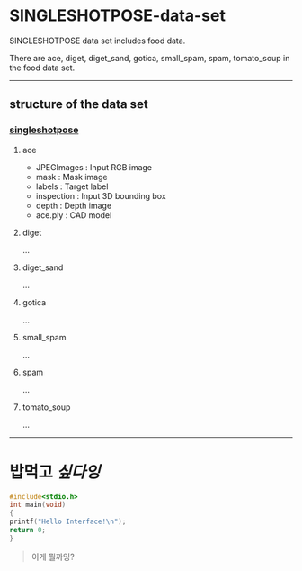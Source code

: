 # SINGLESHOTPOSE-data-set
SINGLESHOTPOSE data set includes food data.

There are ace, diget, diget_sand, gotica, small_spam, spam, tomato_soup in the food data set.

* * *
## structure of the data set


### [singleshotpose](https://drive.google.com/drive/folders/1KIaRF-iPUBoTEOu4agdcffVfHysYrNGc?usp=sharing)
  
  1. ace
     * JPEGImages : Input RGB image
     * mask : Mask image
     * labels : Target label
     * inspection : Input 3D bounding box
     * depth : Depth image
     * ace.ply : CAD model

  2. diget
  
      ...
  3. diget_sand

      ...
  4. gotica

      ...
  5. small_spam

      ...
  6. spam

      ...
  7. tomato_soup

      ... 

* * *
# **밥먹고** ***싶다잉***

```c
#include<stdio.h>
int main(void)
{
printf("Hello Interface!\n");
return 0;
}
```

> 이게 뭘까잉?
